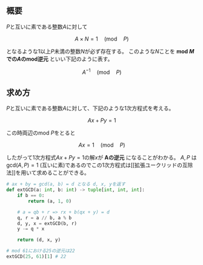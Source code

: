 ## 概要

$P$と互いに素である整数$A$に対して

$$
A \times N = 1\quad (\textrm{mod} \quad P)
$$

となるような1以上$P$未満の整数$N$が必ず存在する。
このような$N$ことを __mod $M$での$A$のmod逆元__ といい下記のように表す。

$$
A^{-1}\quad (\textrm{mod} \quad P)
$$

## 求め方

$P$と互いに素である整数$A$に対して、下記のような1次方程式を考える。

$$
Ax + Py = 1
$$

この時両辺のmod $P$をとると

$$
Ax = 1 \quad (\textrm{mod} \quad P)
$$

したがって1次方程式$Ax+Py=1$の解$x$が __Aの逆元__ になることがわかる。 $A, P$ は $\textrm{gcd}(A, P) = 1$ (互いに素)であるのでこの1次方程式は[[拡張ユークリッドの互除法]]を用いて求めることができる。

```Python
# ax + by = gcd(a, b) = d となる d, x, yを返す
def extGCD(a: int, b: int) -> tuple[int, int, int]:
    if b == 0:
        return (a, 1, 0)

    # a = qb + r => rx + b(qx + y) = d
    q, r = a // b, a % b
    d, y, x = extGCD(b, r)
    y -= q * x

    return (d, x, y)

# mod 61における25の逆元は22
extGCD(25, 61)[1] # 22
```
